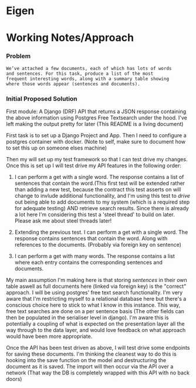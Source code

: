 # Eigen

# Working Notes/Approach

### Problem 
    We’ve attached a few documents, each of which has lots of words 
    and sentences. For this task, produce a list of the most 
    frequent interesting words, along with a summary table showing 
    where those words appear (sentences and documents).

### Initial Proposed Solution

First module: A Django (DRF) API that returns a JSON response containing the above information using Postgres Free Textsearch under the hood. I've left making the output pretty for later (This README is a living document)

First task is to set up a Django Project and App. Then I need to configure a postgres container with docker. (Note to self, make sure to document how to set this up on someone elses machine) 

Then my will set up my test framework so that I can test drive my changes. Once this is set up I will test drive my 
API features in the following order:
1) I can perform a get with a single word. The response contains a list of sentences that contain the word.(This first test will be extended rather than adding a new test, because the contract this test asserts on will change to invlude additional functionality, and I'm using this test to *drive* out being able to add documents to my system (which is a required step for adequate testing) AND retrieve search results. Since there is already a lot here I'm considering this test a 'steel thread' to build on later. Please ask me about steel threads later!

1) Extending the previous test. I can perform a get with a single word. The response contains sentences that contain the word. Along with references to the documents. (Probably via foreign key on sentence)
1) I can perform a get with many words. The response contains a list where each entry contains the corresponding sentences and documents.

My main assumption I'm making here is that storing *sentences* in their own table aswell as full documents here (linked via foreign key) is the "correct" approach. I will be using postgres' free text search functionality. I'm very aware that I'm restricting myself to a relational database here but there's a conscious choice here to stick to what I know in this instance. This way, free text searches are done on a per sentence basis (The other fields can then be populated in the serialiser level in django). I'm aware this is potentially a coupling of what is expected on the presentation layer all the way through to the data layer, and would love feedback on what approach would have been more appropriate.

Once the API has been test driven as above, I will test drive some endpoints for saving these documents. I'm thinking the cleanest way to do this is hooking into the save function on the model and destructuring the document as it is saved.
The import will then occur via the API over a network (That way the DB is completely wrapped with this API with no back doors)


